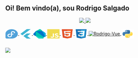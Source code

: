 ## Oi! Bem vindo(a), sou Rodrigo Salgado

<!-- ![c633c20ede82f0e0ced7d570dbe3a1f3](https://gist.githubusercontent.com/patevs/b007a0e98fb216438d4cbf559fac4166/raw/88f20c9d749d756be63f22b09f3c4ac570bc5101/programming.gif) -->
<div align="center">
  <a href="https://github.com/salgadu">
  <img height="180em" src="https://github-readme-stats.vercel.app/api?username=salgadu&show_icons=true&theme=light&include_all_commits=true&count_private=true"/>
  <img height="180em" src="https://github-readme-stats.vercel.app/api/top-langs/?username=salgadu&layout=compact&langs_count=7&theme=light"/>
</div>
  
<div style="display: inline_block"><br>
  <img align="center" alt="Rodrigo-Fedora" height="30" width="40" src="https://raw.githubusercontent.com/devicons/devicon/master/icons/fedora/fedora-plain.svg">
    <img align="center" alt="Rodrigo-Flutter" height="30" width="40" src="https://raw.githubusercontent.com/devicons/devicon/master/icons/flutter/flutter-plain.svg">
    <img align="center" alt="Rodrigo-Dart" height="30" width="40" src="https://raw.githubusercontent.com/devicons/devicon/master/icons/dart/dart-original.svg">
  <img align="center" alt="Rodrigo-Js" height="30" width="40" src="https://raw.githubusercontent.com/devicons/devicon/master/icons/javascript/javascript-plain.svg">
  <img align="center" alt="Rodrigo-HTML" height="30" width="40" src="https://raw.githubusercontent.com/devicons/devicon/master/icons/html5/html5-original.svg">
  <img align="center" alt="Rodrigo-CSS" height="30" width="40" src="https://raw.githubusercontent.com/devicons/devicon/master/icons/css3/css3-original.svg">
    <img align="center" alt="Rodrigo-Vue" height="30" width="40" src="https://raw.githubusercontent.com/devicons/devicon/master/icons/vue/vuejs-original.svg">
  <img align="center" alt="Rodrigo-Python" height="30" width="40" src="https://raw.githubusercontent.com/devicons/devicon/master/icons/python/python-original.svg">
</div>
  
##
  
<div>
  <a href="https://www.linkedin.com/in/salgadu" target="_blank"><img src="https://img.shields.io/badge/LinkedIn-0077B5?style=for-the-badge&logo=linkedin&logoColor=white" target="_blank"></a>
</div>
